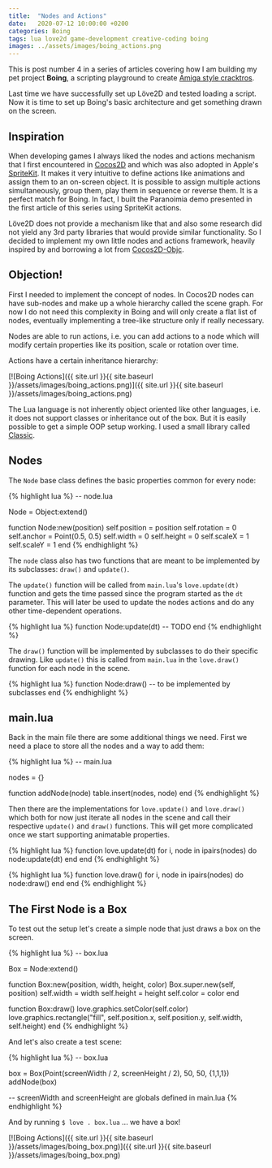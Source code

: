 ```yaml
---
title:  "Nodes and Actions"
date:   2020-07-12 10:00:00 +0200
categories: Boing
tags: lua love2d game-development creative-coding boing
images: ../assets/images/boing_actions.png
---
```


This is post number 4 in a series of articles covering how I am building my pet project **Boing**, a scripting playground to create [Amiga style cracktros](https://www.youtube.com/watch?v=50WWFEBsgfk&).

Last time we have successfully set up Löve2D and tested loading a script. Now it is time to set up Boing's basic architecture and get something drawn on the screen.

<!--more-->

## Inspiration
When developing games I always liked the nodes and actions mechanism that I first encountered in [Cocos2D](http://cocos2d.org/) and which was also adopted in Apple's [SpriteKit](https://developer.apple.com/spritekit/). It makes it very intuitive to define actions like animations and assign them to an on-screen object. It is possible to assign multiple actions simultaneously, group them, play them in sequence or reverse them. It is a perfect match for Boing. In fact, I built the Paranoimia demo presented in the first article of this series using SpriteKit actions.

Löve2D does not provide a mechanism like that and also some research did not yield any 3rd party libraries that would provide similar functionality. So I decided to implement my own little nodes and actions framework, heavily inspired by and borrowing a lot from [Cocos2D-Objc](https://github.com/cocos2d/cocos2d-objc).

## Objection!
First I needed to implement the concept of nodes. In Cocos2D nodes can have sub-nodes and make up a whole hierarchy called the scene graph. For now I do not need this complexity in Boing and will only create a flat list of nodes, eventually implementing a tree-like structure only if really necessary.

Nodes are able to run actions, i.e. you can add actions to a node which will modify certain properties like its position, scale or rotation over time.

Actions have a certain inheritance hierarchy:

[![Boing Actions]({{ site.url }}{{ site.baseurl }}/assets/images/boing_actions.png)]({{ site.url }}{{ site.baseurl }}/assets/images/boing_actions.png)

The Lua language is not inherently object oriented like other languages, i.e. it does not support classes or inheritance out of the box. But it is easily possible to get a simple OOP setup working. I used a small library called [Classic](https://github.com/rxi/classic).

## Nodes
The `Node` base class defines the basic properties common for every node:

{% highlight lua %}
-- node.lua

Node = Object:extend()

function Node:new(position)
    self.position = position
    self.rotation = 0
    self.anchor = Point(0.5, 0.5)
    self.width = 0
    self.height = 0
    self.scaleX = 1
    self.scaleY = 1
end
{% endhighlight %}

The `node` class also has two functions that are meant to be implemented by its subclasses: `draw()` and `update()`.

The `update()` function will be called from `main.lua`'s `love.update(dt)` function and gets the time passed since the program started as the `dt` parameter. This will later be used to update the nodes actions and do any other time-dependent operations.

{% highlight lua %}
function Node:update(dt)
    -- TODO
end
{% endhighlight %}

The `draw()` function will be implemented by subclasses to do their specific drawing. Like `update()` this is called from `main.lua` in the `love.draw()` function for each node in the scene.

{% highlight lua %}
function Node:draw()
    -- to be implemented by subclasses
end
{% endhighlight %}

## main.lua
Back in the main file there are some additional things we need. First we need a place to store all the nodes and a way to add them:

{% highlight lua %}
-- main.lua

nodes = {}

function addNode(node)
    table.insert(nodes, node)
end
{% endhighlight %}

Then there are the implementations for `love.update()` and `love.draw()` which both for now just iterate all nodes in the scene and call their respective `update()` and `draw()` functions. This will get more complicated once we start supporting animatable properties.

{% highlight lua %}
function love.update(dt)
    for i, node in ipairs(nodes) do
        node:update(dt)
    end
end
{% endhighlight %}

{% highlight lua %}
function love.draw()
    for i, node in ipairs(nodes) do
        node:draw()
    end
end
{% endhighlight %}


## The First Node is a Box
To test out the setup let's create a simple node that just draws a box on the screen.

{% highlight lua %}
-- box.lua

Box = Node:extend()

function Box:new(position, width, height, color)
    Box.super.new(self, position)
    self.width = width
    self.height = height
    self.color = color
end

function Box:draw()
    love.graphics.setColor(self.color)
    love.graphics.rectangle("fill", self.position.x, self.position.y, self.width, self.height)
end
{% endhighlight %}

And let's also create a test scene:

{% highlight lua %}
-- box.lua

box = Box(Point(screenWidth / 2, screenHeight / 2), 50, 50, {1,1,1})
addNode(box)

-- screenWidth and screenHeight are globals defined in main.lua
{% endhighlight %}

And by running `$ love . box.lua` ... we have a box!

[![Boing Actions]({{ site.url }}{{ site.baseurl }}/assets/images/boing_box.png)]({{ site.url }}{{ site.baseurl }}/assets/images/boing_box.png)
